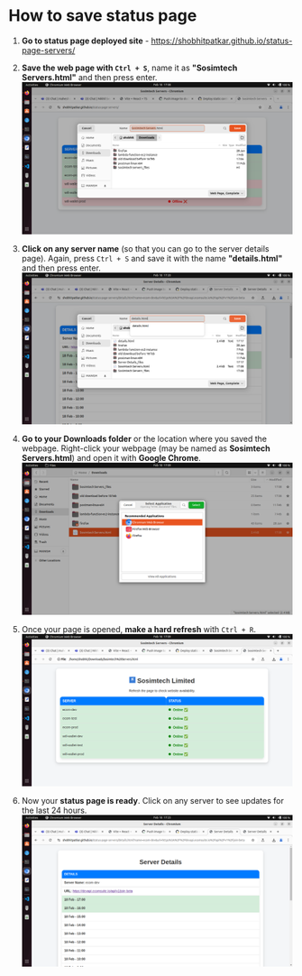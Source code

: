 # How to save status page

1. **Go to status page deployed site**  - https://shobhitpatkar.github.io/status-page-servers/

2. **Save the web page with `Ctrl + S`**, name it as **"Sosimtech Servers.html"** and then press enter.  
   ![pic_1](images/pic_1.png)

3. **Click on any server name** (so that you can go to the server details page). Again, press `Ctrl + S` and save it with the name **"details.html"** and then press enter.  
   ![pic_4](images/pic_4.png)

4. **Go to your Downloads folder** or the location where you saved the webpage. Right-click your webpage (may be named as **Sosimtech Servers.html**) and open it with **Google Chrome**.  
   ![pic_2](images/pic_2.png)

5. Once your page is opened, **make a hard refresh** with `Ctrl + R`.  
   ![pic_3](images/pic_3.png)

6. Now your **status page is ready**. Click on any server to see updates for the last 24 hours.
   ![pic_3](images/pic_5.png)